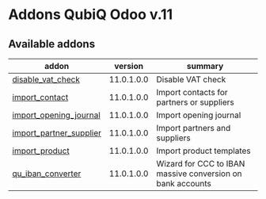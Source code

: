 Addons QubiQ Odoo v.11
=============================

[//]: # (addons)

Available addons
----------------
addon | version | summary
--- | --- | ---
[disable_vat_check](disable_vat_check/) | 11.0.1.0.0 | Disable VAT check
[import_contact](import_contact/) | 11.0.1.0.0 | Import contacts for partners or suppliers
[import_opening_journal](import_opening_journal/) | 11.0.1.0.0 | Import opening journal
[import_partner_supplier](import_partner_supplier/) | 11.0.1.0.0 | Import partners and suppliers
[import_product](import_product/) | 11.0.1.0.0 | Import product templates
[qu_iban_converter](qu_iban_converter/) | 11.0.1.0.0 | Wizard for CCC to IBAN massive conversion on bank accounts

[//]: # (end addons)
